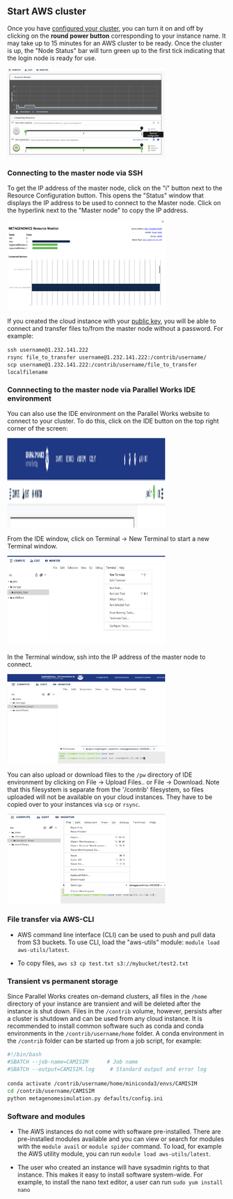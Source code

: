 ## Start AWS cluster

Once you have [configured your cluster](https://github.com/shenjean/cloud-classroom/blob/main/PW/configure.MD), you can turn it on and off by clicking on the <b>round power button</b> corresponding to your instance name. It may take up to 15 minutes for an AWS cluster to be ready. Once the cluster is up, the "Node Status" bar will turn green up to the first tick indicating that the login node is ready for use. 

<img src="media/Gear.png" style="width:3.77778in;height:2.13889in" alt="Resource configuration on Parallel Work's Compute page" />

### Connecting to the master node via SSH
To get the IP address of the master node, click on the "i" button next to the Resource Configuration button. This opens the "Status" window that displays the IP address to be used to connect to the Master node. Click on the hyperlink next to the "Master node" to copy the IP address.

<img src="media/Info.png" style="width:3.77778in;height:2.13889in" alt="Status window" />

If you created the cloud instance with your [public key](https://github.com/shenjean/cloud-classroom/blob/main/PW/keygen.MD), you will be able to connect and transfer files to/from the master node without a password. For example:

`ssh username@1.232.141.222`
<br>
`rsync file_to_transfer username@1.232.141.222:/contrib/username/`
<br>
`scp username@1.232.141.222:/contrib/username/file_to_transfer localfilename`

### Connnecting to the master node via Parallel Works IDE environment

You can also use the IDE environment on the Parallel Works website to connect to your cluster. To do this, click on the IDE button on the top right corner of the screen:

<img src="media/IDE.png" style="width:3.77778in;height:2.13889in" alt="IDE button" />

From the IDE window, click on Terminal -> New Terminal to start a new Terminal window.

<img src="media/Terminal.png" style="width:3.77778in;height:2.13889in" alt="Terminal window"/>

In the Terminal window, ssh into the IP address of the master node to connect. 

<img src="media/SSH.png" style="width:3.77778in;height:2.13889in" alt="SSH command"/>

You can also upload or download files to the `/pw` directory of IDE environment by clicking on File -> Upload Files.. or File -> Download. Note that this filesystem is separate from the '/contrib' filesystem, so files uploaded will not be available on your cloud instances. They have to be copied over to your instances via `scp` or `rsync`.

<img src="media/File.png" style="width:3.77778in;height:2.13889in" alt="SSH command"/>

### File transfer via AWS-CLI

* AWS command line interface (CLI) can be used to push and pull data from S3 buckets. To use CLI, load the "aws-utils" module: `module load aws-utils/latest`.

* To copy files, `aws s3 cp test.txt s3://mybucket/test2.txt`

### Transient vs permanent storage

Since Parallel Works creates on-demand clusters, all files in the `/home` directory of your instance are transient and will be deleted after the instance is shut down. Files in the `/contrib` volume, however, persists after a cluster is shutdown and can be used from any cloud instance. It is recommended to install common software such as conda and conda environments in the `/contrib/username/home` folder. A conda environment in the `/contrib` folder can be started up from a job script, for example:

```sh
#!/bin/bash
#SBATCH --job-name=CAMISIM      # Job name 
#SBATCH --output=CAMISIM.log     # Standard output and error log    

conda activate /contrib/username/home/miniconda3/envs/CAMISIM
cd /contrib/username/CAMISIM
python metagenomesimulation.py defaults/config.ini
```

### Software and modules

* The AWS instances do not come with software pre-installed. There are pre-installed modules available and you can view or search for modules with the `module avail` or `module spider` command. To load, for example the AWS utility module, you can run `module load aws-utils/latest`.

* The user who created an instance will have sysadmin rights to that instance. This makes it easy to install software system-wide. For example, to install the nano text editor, a user can run `sudo yum install nano` 
